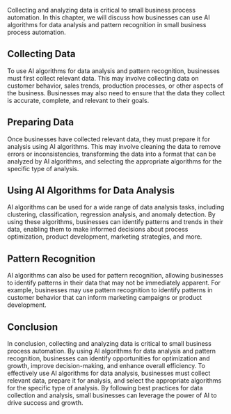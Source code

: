 

Collecting and analyzing data is critical to small business process automation. In this chapter, we will discuss how businesses can use AI algorithms for data analysis and pattern recognition in small business process automation.

Collecting Data
---------------

To use AI algorithms for data analysis and pattern recognition, businesses must first collect relevant data. This may involve collecting data on customer behavior, sales trends, production processes, or other aspects of the business. Businesses may also need to ensure that the data they collect is accurate, complete, and relevant to their goals.

Preparing Data
--------------

Once businesses have collected relevant data, they must prepare it for analysis using AI algorithms. This may involve cleaning the data to remove errors or inconsistencies, transforming the data into a format that can be analyzed by AI algorithms, and selecting the appropriate algorithms for the specific type of analysis.

Using AI Algorithms for Data Analysis
-------------------------------------

AI algorithms can be used for a wide range of data analysis tasks, including clustering, classification, regression analysis, and anomaly detection. By using these algorithms, businesses can identify patterns and trends in their data, enabling them to make informed decisions about process optimization, product development, marketing strategies, and more.

Pattern Recognition
-------------------

AI algorithms can also be used for pattern recognition, allowing businesses to identify patterns in their data that may not be immediately apparent. For example, businesses may use pattern recognition to identify patterns in customer behavior that can inform marketing campaigns or product development.

Conclusion
----------

In conclusion, collecting and analyzing data is critical to small business process automation. By using AI algorithms for data analysis and pattern recognition, businesses can identify opportunities for optimization and growth, improve decision-making, and enhance overall efficiency. To effectively use AI algorithms for data analysis, businesses must collect relevant data, prepare it for analysis, and select the appropriate algorithms for the specific type of analysis. By following best practices for data collection and analysis, small businesses can leverage the power of AI to drive success and growth.
